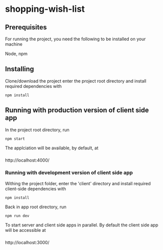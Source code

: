 # shopping-wish-list

## Prerequisites
For running the project, you need the following to be installed on your machine

Node, npm

## Installing
Clone/download the project
enter the project root directory and install required dependencies with
```
npm install
```

## Running with production version of client side app
In the project root directory, run
```
npm start
```
The applciation will be available, by default, at 
###
http://localhost:4000/

### Running with development  version of client side app
Withing the project folder, enter the 'client' directory and install required client-side dependencies with
```
npm install
```
Back in app root directory, run 
```
npm run dev
```
To start server and client side apps in parallel. By default the client side app will be accessible at 
###
http://localhost:3000/